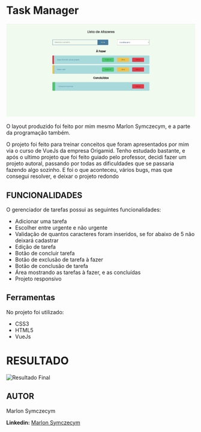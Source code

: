 # Task Manager

![Resultado Final](images/result.png)

O layout produzido foi feito por mim mesmo Marlon Symczecym, e a parte da programação também.

O projeto foi feito para treinar conceitos que foram apresentados por mim via o curso de VueJs da empresa Origamid.
Tenho estudado bastante, e após o ultimo projeto que foi feito guiado pelo professor, decidi fazer um projeto autoral, passando por todas as dificuldades que se passaria fazendo algo sozinho.
E foi o que aconteceu, vários bugs, mas que consegui resolver, e deixar o projeto redondo

## FUNCIONALIDADES

O gerenciador de tarefas possui as seguintes funcionalidades:

- Adicionar uma tarefa
- Escolher entre urgente e não urgente
- Validação de quantos caracteres foram inseridos, se for abaixo de 5 não deixará cadastrar
- Edição de tarefa
- Botão de concluir tarefa
- Botão de exclusão de tarefa à fazer
- Botão de conclusão de tarefa
- Área mostrando as tarefas à fazer, e as concluídas
- Projeto responsivo

## Ferramentas

No projeto foi utilizado:

- CSS3
- HTML5
- VueJs

# RESULTADO

![Resultado Final](images/result-git.gif)

## AUTOR

Marlon Symczecym

**Linkedin:** [Marlon Symczecym](https://www.linkedin.com/in/marlonsymczecym/)
